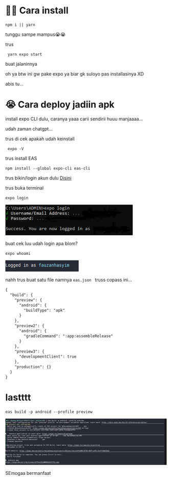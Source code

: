 # 🖐🏻 Cara install

```
npm i || yarn
```

tunggu sampe mampus😭😭

trus

```
 yarn expo start
```

buat jalaninnya 

oh ya btw ini gw pake expo ya biar gk suloyo pas installasinya XD

abis tu...

# **😭 Cara deploy jadiin apk**

install expo CLI dulu, caranya yaaa carii sendirii huuu manjaaaa...

udah zaman chatgpt...

trus di cek apakah udah keinstall

```
 expo -V
```

trus install EAS

```
npm install --global expo-cli eas-cli
```

trus bikin/login akun dulu [Disini](https://expo.dev/signup)

trus buka terminal

```
expo login
```

![1689526691683](image/readme/1689526691683.png)

buat cek luu udah login apa blom?

```
expo whoami
```

![1689526744587](image/readme/1689526744587.png)

nahh trus buat satu file namnya `eas.json ` truss copass ini...

```
{
  "build": {
    "preview": {
      "android": {
        "buildType": "apk"
      }
    },
    "preview2": {
      "android": {
        "gradleCommand": ":app:assembleRelease"
      }
    },
    "preview3": {
      "developmentClient": true
    },
    "production": {}
  }
}
```


# lastttt

```
eas build -p android --profile preview
```

![1689526854609](image/readme/1689526854609.png)

SEmogaa bermanfaat
